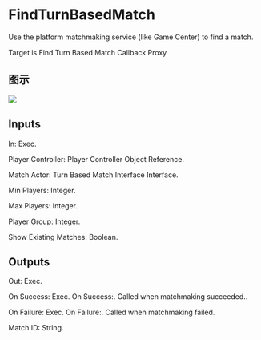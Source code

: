 # FindTurnBasedMatch

Use the platform matchmaking service (like Game Center) to find a match.

Target is Find Turn Based Match Callback Proxy

## 图示

![]($-20221218-20164227.png)

## Inputs

In: Exec.

Player Controller: Player Controller Object Reference.

Match Actor: Turn Based Match Interface Interface.

Min Players: Integer.

Max Players: Integer.

Player Group: Integer.

Show Existing Matches: Boolean.  

## Outputs

Out: Exec.

On Success: Exec. On Success:. Called when matchmaking succeeded..

On Failure: Exec. On Failure:. Called when matchmaking failed.

Match ID: String.

